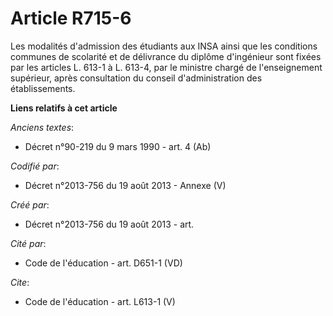 # Article R715-6

Les modalités d'admission des étudiants aux INSA ainsi que les conditions communes de scolarité et de délivrance du diplôme
d'ingénieur sont fixées par les articles L. 613-1 à L. 613-4, par le ministre chargé de l'enseignement supérieur, après
consultation du conseil d'administration des établissements.

**Liens relatifs à cet article**

_Anciens textes_:

  - Décret n°90-219 du 9 mars 1990 - art. 4 (Ab)

_Codifié par_:

  - Décret n°2013-756 du 19 août 2013 -  Annexe (V)

_Créé par_:

  - Décret n°2013-756 du 19 août 2013 - art.

_Cité par_:

  - Code de l'éducation - art. D651-1 (VD)

_Cite_:

  - Code de l'éducation - art. L613-1 (V)
